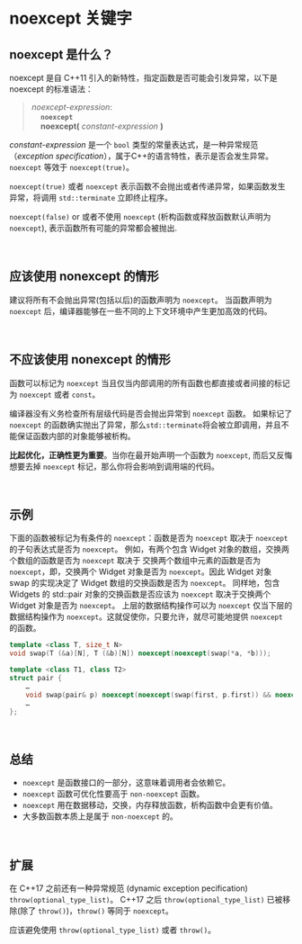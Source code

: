 # __noexcept__ 关键字

## __noexcept__ 是什么？

noexcept 是自 C++11 引入的新特性，指定函数是否可能会引发异常，以下是 noexcept 的标准语法：
> *noexcept-expression*:\
> &nbsp;&nbsp;&nbsp;&nbsp;**`noexcept`**\
> &nbsp;&nbsp;&nbsp;&nbsp;**noexcept(** *constant-expression* **)**

*constant-expression* 是一个 `bool` 类型的常量表达式，是一种异常规范（*exception specification*），属于C++的语言特性，表示是否会发生异常。
`noexcept` 等效于 `noexcept(true)`。

`noexcept(true)` 或者 `noexcept`  表示函数不会抛出或者传递异常，如果函数发生异常，将调用 `std::terminate` 立即终止程序。

`noexcept(false)` or 或者不使用 `noexcept` (析构函数或释放函数默认声明为 `noexcept`), 表示函数所有可能的异常都会被抛出.

<br/>

## 应该使用 __nonexcept__ 的情形

建议将所有不会抛出异常(包括以后)的函数声明为 `noexcept`。
当函数声明为 `noexcept` 后，编译器能够在一些不同的上下文环境中产生更加高效的代码。

<br/>

## 不应该使用 __nonexcept__ 的情形

函数可以标记为 `noexcept` 当且仅当内部调用的所有函数也都直接或者间接的标记为 `noexcept` 或者 `const`。

编译器没有义务检查所有层级代码是否会抛出异常到 `noexcept` 函数。
如果标记了 `noexcept` 的函数确实抛出了异常，那么`std::terminate`将会被立即调用，并且不能保证函数内部的对象能够被析构。

__比起优化，正确性更为重要__。当你在最开始声明一个函数为 `noexcept`, 而后又反悔想要去掉 `noexcept` 标记，那么你将会影响到调用端的代码。

<br/>

## 示例


下面的函数被标记为有条件的 `noexcept`：函数是否为 `noexcept` 取决于 `noexcept` 的子句表达式是否为 `noexcept`。
例如，有两个包含 Widget 对象的数组，交换两个数组的函数是否为 `noexcept` 取决于 交换两个数组中元素的函数是否为 `noexcept`，即，交换两个 Widget 对象是否为 `noexcept`。因此 Widget 对象 swap 的实现决定了 Widget 数组的交换函数是否为 `noexcept`。
同样地，包含 Widgets 的 std::pair 对象的交换函数是否应该为 `noexcept` 取决于交换两个 Widget 对象是否为 `noexcept`。 
上层的数据结构操作可以为 `noexcept` 仅当下层的数据结构操作为 `noexcept`。这就促使你，只要允许，就尽可能地提供 `noexcept` 的函数。

```cpp
template <class T, size_t N>
void swap(T (&a)[N], T (&b)[N]) noexcept(noexcept(swap(*a, *b))); 

template <class T1, class T2>
struct pair {
    …
    void swap(pair& p) noexcept(noexcept(swap(first, p.first)) && noexcept(swap(second, p.second)));
    …
};
```
<br/>

## 总结
- `noexcept` 是函数接口的一部分，这意味着调用者会依赖它。
- `noexcept` 函数可优化性要高于 `non-noexcept` 函数。
- `noexcept` 用在数据移动，交换，内存释放函数，析构函数中会更有价值。
- 大多数函数本质上是属于 `non-noexcept` 的。

<br/>

## 扩展

在 C++17 之前还有一种异常规范 (dynamic exception pecification) `throw(optional_type_list)`。
C++17 之后 `throw(optional_type_list)` 已被移除(除了 `throw()`)，`throw()` 等同于 `noexcept`。

应该避免使用 `throw(optional_type_list)` 或者 `throw()`。